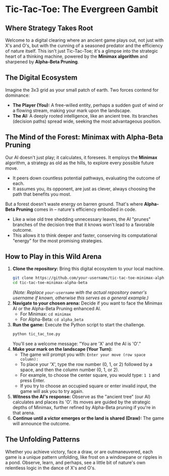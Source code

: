 # Tic-Tac-Toe: The Evergreen Gambit

## Where Strategy Takes Root

Welcome to a digital clearing where an ancient game plays out, not just with X's and O's, but with the cunning of a seasoned predator and the efficiency of nature itself. This isn't just Tic-Tac-Toe; it's a glimpse into the strategic heart of a thinking machine, powered by the **Minimax algorithm** and sharpened by **Alpha-Beta Pruning**.

## The Digital Ecosystem

Imagine the 3x3 grid as your small patch of earth. Two forces contend for dominance:
*   **The Player (You):** A free-willed entity, perhaps a sudden gust of wind or a flowing stream, making your mark upon the landscape.
*   **The AI:** A deeply rooted intelligence, like an ancient tree. Its branches (decision paths) spread wide, seeking the most advantageous position.

## The Mind of the Forest: Minimax with Alpha-Beta Pruning

Our AI doesn't just play; it calculates, it foresees. It employs the **Minimax** algorithm, a strategy as old as the hills, to explore every possible future move.
*   It peers down countless potential pathways, evaluating the outcome of each.
*   It assumes you, its opponent, are just as clever, always choosing the path that benefits you most.

But a forest doesn't waste energy on barren ground. That's where **Alpha-Beta Pruning** comes in – nature's efficiency embodied in code.
*   Like a wise old tree shedding unnecessary leaves, the AI "prunes" branches of the decision tree that it knows won't lead to a favorable outcome.
*   This allows it to think deeper and faster, conserving its computational "energy" for the most promising strategies.

## How to Play in this Wild Arena

1.  **Clone the repository:** Bring this digital ecosystem to your local machine.
    ```bash
    git clone https://github.com/your-username/tic-tac-toe-minimax-alpha-beta.git
    cd tic-tac-toe-minimax-alpha-beta
    ```
    *(Note: Replace `your-username` with the actual repository owner's username if known, otherwise this serves as a general example.)*
2.  **Navigate to your chosen arena:** Decide if you want to face the Minimax AI or the Alpha-Beta Pruning enhanced AI.
    *   For Minimax: `cd minimax`
    *   For Alpha-Beta: `cd alpha_beta`
3.  **Run the game:** Execute the Python script to start the challenge.
    ```bash
    python tic_tac_toe.py
    ```
    You'll see a welcome message: "You are 'X' and the AI is 'O'."
4.  **Make your mark on the landscape (Your Turn):**
    *   The game will prompt you with: `Enter your move (row space column):`
    *   To place your 'X', type the row number (0, 1, or 2) followed by a space, and then the column number (0, 1, or 2).
    *   For example, to choose the center square, you would type: `1 1` and press Enter.
    *   If you try to choose an occupied square or enter invalid input, the game will ask you to try again.
5.  **Witness the AI's response:** Observe as the "ancient tree" (our AI) calculates and places its 'O'. Its moves are guided by the strategic depths of Minimax, further refined by Alpha-Beta pruning if you're in that arena.
6.  **Continue until a victor emerges or the land is shared (Draw):** The game will announce the outcome.

## The Unfolding Patterns

Whether you achieve victory, face a draw, or are outmaneuvered, each game is a unique pattern unfolding, like frost on a windowpane or ripples in a pond. Observe, learn, and perhaps, see a little bit of nature's own relentless logic in the dance of X's and O's.
